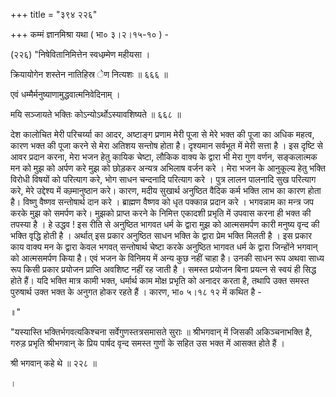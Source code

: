 +++
title = "३९४ २२६"

+++
कम्मं ज्ञानमिश्रा यथा ( भा० ३।२।१५-१० ) - 

(२२६) "निषेवितानिमित्तेन स्वधम्र्मेण महीयसा । 

क्रियायोगेन शस्तेन नातिहिस्र ेण नित्यशः ॥ ६६६ ॥ 

एवं धम्मैर्मनुष्याणामुद्धवात्मनिवेदिनाम् । 

मयि सञ्जायते भक्तिः कोऽन्योऽर्थोऽस्यावशिष्यते ॥ ६६८ ॥ 

देश कालोचित मेरी परिचर्य्या का आदर, अष्टाङ्ग प्रणाम मेरी पूजा से मेरे भक्त की पूजा का अधिक महत्व, कारण भक्त की पूजा करने से मेरा अतिशय सन्तोष होता है। दृश्यमान सर्वभूत में मेरी सत्ता है । इस दृष्टि से आवर प्रदान करना, मेरा भजन हेतु कायिक चेष्टा, लौकिक वाक्य के द्वारा भी मेरा गुण वर्णन, सङ्कलात्मक मन को मुझ को अर्पण करे मुझ को छोड़कर अन्यत्र अभिलाष वर्जन करे । मेरा भजन के आनुकूल्य हेतु भक्ति विरोधी विषयों को परित्याग करे, भोग साधन चन्दनादि परित्याग करे । पुत्र लालन पालनादि सुख परित्याग करे, मेरे उद्देश्य में कम्र्मानुष्ठान करे। कारण, मदीय सुखार्थ अनुष्ठित वैदिक कर्म भक्ति लाभ का कारण होता है। विष्णु वैष्णव सन्तोषार्थ दान करे । ब्राह्मण वैष्णव को धृत पक्कान्न प्रदान करे । भगवन्नाम का मन्त्र जप करके मुझ को समर्पण करे। मुझको प्राप्त करने के निमित्त एकादशी प्रभृति में उपवास करना ही भक्त की तपस्या है । हे उद्धव ! इस रीति से अनुष्ठित भागवत धर्म के द्वारा मुझ को आत्मसमर्पण कारी मनुष्य वृन्द की भक्ति वृद्धि होती है । अर्थात् इस प्रकार अनुष्ठित साधन भक्ति के द्वारा प्रेम भक्ति मिलती है । इस प्रकार काय वाक्य मन के द्वारा केवल भगवत् सन्तोषार्थ चेष्टा करके अनुष्ठित भागवत धर्म के द्वारा जिन्होंने भगवान् को आत्मसमर्पण किया है। एवं भजन के विनिमय में अन्य कुछ नहीं चाहा है। उनकी साधन रूप अथवा साध्य रूप किसी प्रकार प्रयोजन प्राप्ति अवशिष्ट नहीं रह जाती है । समस्त प्रयोजन बिना प्रयत्न से स्वयं ही सिद्ध होते हैं। यदि भक्ति मात्र कामी भक्त, धर्मार्थ काम मोक्ष प्रभृति को अनादर करता है, तथापि उक्त समस्त पुरुषार्थ उक्त भक्त के अनुगत होकर रहते हैं । कारण, भा० ५।१८ १२ में कथित है - 

॥" 

"यस्यास्ति भक्तिर्भगवत्यकिश्चना सर्वेगुणस्तत्रसमासते सुराः ॥ श्रीभगवान् में जिसकी अकिञ्चनाभक्ति है, गरुड़ प्रभृति श्रीभगवान् के प्रिय पार्षद वृन्द समस्त गुणों के सहित उस भक्त में आसक्त होते हैं । 

श्री भगवान् कहे थे ॥ २२८ ॥ 

। 
